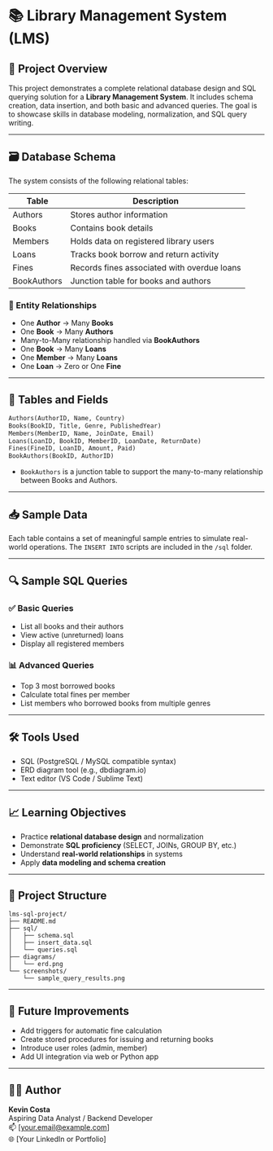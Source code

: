 # 📚 Library Management System (LMS)

## 🧾 Project Overview

This project demonstrates a complete relational database design and SQL querying solution for a **Library Management System**. It includes schema creation, data insertion, and both basic and advanced queries. The goal is to showcase skills in database modeling, normalization, and SQL query writing.

---

## 🗃️ Database Schema

The system consists of the following relational tables:

| Table        | Description                            |
|--------------|----------------------------------------|
| Authors      | Stores author information              |
| Books        | Contains book details                  |
| Members      | Holds data on registered library users |
| Loans        | Tracks book borrow and return activity |
| Fines        | Records fines associated with overdue loans |
| BookAuthors  | Junction table for books and authors   |

### 📌 Entity Relationships

- One **Author** → Many **Books**
- One **Book** → Many **Authors**
- Many-to-Many relationship handled via **BookAuthors**
- One **Book** → Many **Loans**
- One **Member** → Many **Loans**
- One **Loan** → Zero or One **Fine**

---

## 🧱 Tables and Fields

```sql
Authors(AuthorID, Name, Country)
Books(BookID, Title, Genre, PublishedYear)
Members(MemberID, Name, JoinDate, Email)
Loans(LoanID, BookID, MemberID, LoanDate, ReturnDate)
Fines(FineID, LoanID, Amount, Paid)
BookAuthors(BookID, AuthorID)
```

- `BookAuthors` is a junction table to support the many-to-many relationship between Books and Authors.

---

## 📥 Sample Data

Each table contains a set of meaningful sample entries to simulate real-world operations. The `INSERT INTO` scripts are included in the `/sql` folder.

---

## 🔍 Sample SQL Queries

### ✅ Basic Queries

- List all books and their authors
- View active (unreturned) loans
- Display all registered members

### 📊 Advanced Queries

- Top 3 most borrowed books
- Calculate total fines per member
- List members who borrowed books from multiple genres

---

## 🛠️ Tools Used

- SQL (PostgreSQL / MySQL compatible syntax)
- ERD diagram tool (e.g., dbdiagram.io)
- Text editor (VS Code / Sublime Text)

---

## 📈 Learning Objectives

- Practice **relational database design** and normalization
- Demonstrate **SQL proficiency** (SELECT, JOINs, GROUP BY, etc.)
- Understand **real-world relationships** in systems
- Apply **data modeling and schema creation**

---

## 📁 Project Structure

```
lms-sql-project/
├── README.md
├── sql/
│   ├── schema.sql
│   ├── insert_data.sql
│   └── queries.sql
├── diagrams/
│   └── erd.png
└── screenshots/
    └── sample_query_results.png
```

---

## 🧠 Future Improvements

- Add triggers for automatic fine calculation
- Create stored procedures for issuing and returning books
- Introduce user roles (admin, member)
- Add UI integration via web or Python app

---

## 👨‍💻 Author

**Kevin Costa**  
Aspiring Data Analyst / Backend Developer  
📫 [your.email@example.com]  
🌐 [Your LinkedIn or Portfolio]
